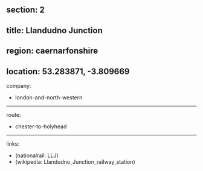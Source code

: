 section: 2
----
title: Llandudno Junction
----
region: caernarfonshire
----
location: 53.283871, -3.809669
----
company:
- london-and-north-western
----
route:
- chester-to-holyhead
----
links:
- (nationalrail: LLJ)
- (wikipedia: Llandudno_Junction_railway_station)
